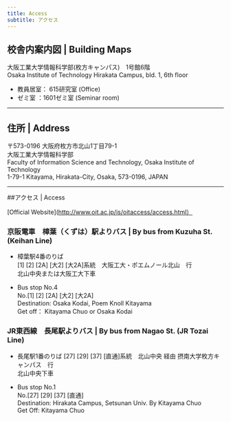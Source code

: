 ```yaml
---
title: Access
subtitle: アクセス
---
```


## 校舎内案内図 | Building Maps
大阪工業大学情報科学部(枚方キャンパス)　1号館6階  
Osaka Institute of Technology Hirakata Campus, bld. 1, 6th floor  
- 教員居室： 615研究室 (Office)
- ゼミ室     ：1601ゼミ室 (Seminar room)

***

## 住所 | Address
〒573-0196 大阪府枚方市北山1丁目79-1    
大阪工業大学情報科学部  
Faculty of Information Science and Technology, Osaka Institute of Technology  
1-79-1 Kitayama, Hirakata-City, Osaka, 573-0196, JAPAN  



***

##アクセス | Access

[Official Website](http://www.oit.ac.jp/is/oitaccess/access.html）

### 京阪電車　樟葉（くずは）駅よりバス | By bus from Kuzuha St. (Keihan Line)  

- 樟葉駅4番のりば  
[1] [2] [2A] [大2] [大2A]系統　大阪工大・ポエムノール北山　行  
北山中央または大阪工大下車

- Bus stop No.4  
No.[1] [2] [2A] [大2] [大2A]  
Destination: Osaka Kodai, Poem Knoll Kitayama  
Get off： Kitayama Chuo or Osaka Kodai  

### JR東西線　長尾駅よりバス | By bus from Nagao St. (JR Tozai Line)

- 長尾駅1番のりば
[27] [29] [37] [直通]系統　北山中央 経由 摂南大学枚方キャンパス　行  
北山中央下車  

- Bus stop No.1  
No.[27] [29] [37] [直通]  
Destination: Hirakata Campus, Setsunan Univ. By Kitayama Chuo  
Get Off: Kitayama Chuo  
